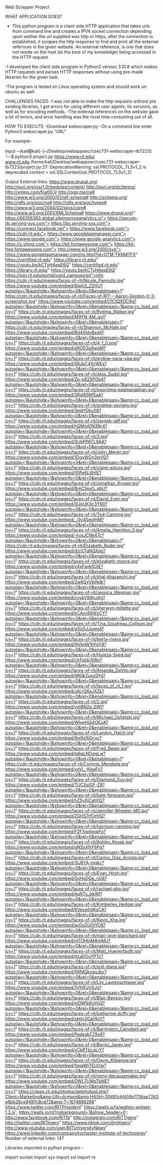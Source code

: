 Web Scrapper Project 

WHAT APPLICATION DOES?
- This python program is a client side HTTP application that takes urls from command line and creates a IPV4 socket connection depending upon wether the url supplied was http or https, 
after the connection is established, it scrapes the http response to find and print all the external refernces in the given website. An external reference, is one that 
does not reside on the host (to the best of my knowledge) being accessed in the HTTP request.

-I developed the client side program in Python3 version 3.10.8 which makes HTTP requests and parses HTTP responses without using pre-made libraries for the given task. 

-The program is tested on Linux operating system and should work on ubuntu as well

CHALLENGES FACED
-I was not able to make the http requests without pre existing libraries, I got errors for using different user agents, tls versions, as well as for encoding methods.
-The external references on the website gave a lot of errors, and error handling was the most time consuming out of all.

HOW TO EXECUTE
-Download webscraper.py 
-On a command line enter
  Python3 webscraper.py "URL" 

For example-



Input
─(kali㉿kali)-[~/Desktop/webappsec/csec731-webscraper-tb7223]
└─$ python3 project.py https://www.rit.edu/  
www.rit.edu
/home/kali/Desktop/webappsec/csec731-webscraper-tb7223/project.py:27: DeprecationWarning: ssl.PROTOCOL_TLSv1_2 is deprecated
  context = ssl.SSLContext(ssl.PROTOCOL_TLSv1_2)

Output
External links:
https://www.drupal.org)
http://purl.org/rss/1.0/modules/content/
http://purl.org/dc/terms/
http://xmlns.com/foaf/0.1/
http://ogp.me/ns#
http://www.w3.org/2000/01/rdf-schema#
http://schema.org/
http://rdfs.org/sioc/ns#
http://rdfs.org/sioc/types#
http://www.w3.org/2004/02/skos/core#
http://www.w3.org/2001/XMLSchema#
https://www.drupal.org)"
https://66356383.global.siteimproveanalytics.io">
https://secure-ds.serving-sys.com">
https://bs.serving-sys.com">
https://connect.facebook.net">
https://www.facebook.com">
https://cdn.rit.edu">
https://www.googletagmanager.com">
https://www.google.com">
https://www.google-analytics.com">
https://s.ytimg.com">
https://kit.fontawesome.com">
https://kit-free.fontawesome.com">
http://www.w3.org/2000/svg">
https://www.googletagmanager.com/ns.html?id=GTM-TKNM7FX"
https://certified.rit.edu"
https://library.rit.edu/"
https://youtu.be/kCTyHAepE6Q"
https://certified.rit.edu"
https://library.rit.edu/"
https://youtu.be/kCTyHAepE6Q"
https://join.rit.edu/portal/ugrd_campusvisit">info
https://cdn.rit.edu/images/faces-of-rit/Nicole_Pannullo.jpg"
https://www.youtube.com/embed/6lwh3_ZDrIU?autoplay=1&autohide=1&showinfo=0&rel=0&enablejsapi=1"
https://cdn.rit.edu/images/faces-of-rit/Faces-of-RIT---Aaron-Gordon-0-3-screenshot.jpg"
https://www.youtube.com/embed/t7lCIQXDC9g?autoplay=1&autohide=1&showinfo=0&rel=0&enablejsapi=1&amp;cc_load_policy=1"
https://cdn.rit.edu/images/faces-of-rit/Rydrea_Walker.jpg"
https://www.youtube.com/embed/M9YN-4M_gvI?autoplay=1&autohide=1&showinfo=0&rel=0&enablejsapi=1"
https://cdn.rit.edu/images/faces-of-rit/Shannon_McHale.jpg"
https://www.youtube.com/embed/Bd40IdvBxdA?autoplay=1&autohide=1&showinfo=0&rel=0&enablejsapi=1&amp;cc_load_policy=1"
https://cdn.rit.edu/images/faces-of-rit/4-1_0.png"
https://www.youtube.com/embed/afIOD3a9wpM?autoplay=1&autohide=1&showinfo=0&rel=0&enablejsapi=1&amp;cc_load_policy=1"
https://cdn.rit.edu/images/faces-of-rit/andow-nana-yaw.jpg"
https://www.youtube.com/embed/5RJkC4XcWEs?autoplay=1&autohide=1&showinfo=0&rel=0&enablejsapi=1&amp;cc_load_policy=1"
https://cdn.rit.edu/images/faces-of-rit/Jess_Sudol.jpg"
https://www.youtube.com/embed/Zp-p82SPGb4?autoplay=1&autohide=1&showinfo=0&rel=0&enablejsapi=1&amp;cc_load_policy=1"
https://cdn.rit.edu/images/faces-of-rit/poornima-padmanabhan.jpg"
https://www.youtube.com/embed/3Rsl9SNf5aA?autoplay=1&autohide=1&showinfo=0&rel=0&enablejsapi=1&amp;cc_load_policy=1"
https://cdn.rit.edu/images/faces-of-rit/andrew-sevigny.jpg"
https://www.youtube.com/embed/3eieYDku1i8?autoplay=1&autohide=1&showinfo=0&rel=0&enablejsapi=1&amp;cc_load_policy=1"
https://cdn.rit.edu/images/faces-of-rit/zayneb-jaff.jpg"
https://www.youtube.com/embed/hQMml0N3Nr4?autoplay=1&autohide=1&showinfo=0&rel=0&enablejsapi=1&amp;cc_load_policy=1"
https://cdn.rit.edu/images/faces-of-rit/3.jpg"
https://www.youtube.com/embed/SUbPPATL9AA?autoplay=1&autohide=1&showinfo=0&rel=0&enablejsapi=1&amp;cc_load_policy=1"
https://cdn.rit.edu/images/faces-of-rit/John_Meyer.jpg"
https://www.youtube.com/embed/1DgvWGn3wVQ?autoplay=1&autohide=1&showinfo=0&rel=0&enablejsapi=1&amp;cc_load_policy=1"
https://cdn.rit.edu/images/faces-of-rit/claire-wilcox.jpg"
https://www.youtube.com/embed/lI0Pe6L6HIE?autoplay=1&autohide=1&showinfo=0&rel=0&enablejsapi=1&amp;cc_load_policy=1"
https://cdn.rit.edu/images/faces-of-rit/Jonathan_Kruger.jpg"
https://www.youtube.com/embed/BmC5pxG_pbU?autoplay=1&autohide=1&showinfo=0&rel=0&enablejsapi=1&amp;cc_load_policy=1"
https://cdn.rit.edu/images/faces-of-rit/David_Even.jpg"
https://www.youtube.com/embed/0UpUKXc3YR0?autoplay=1&autohide=1&showinfo=0&rel=0&enablejsapi=1&amp;cc_load_policy=1"
https://cdn.rit.edu/images/faces-of-rit/Ted-Canning.jpg"
https://www.youtube.com/embed/_j3y4SeqlHM?autoplay=1&autohide=1&showinfo=0&rel=0&enablejsapi=1&amp;cc_load_policy=1"
https://cdn.rit.edu/images/faces-of-rit/Amelia_Hamilton_0.jpg"
https://www.youtube.com/embed/-kvsJCNk47c?autoplay=1&autohide=1&showinfo=0&rel=0&enablejsapi=1"
https://cdn.rit.edu/images/faces-of-rit/Elizabeth_Ruder.jpg"
https://www.youtube.com/embed/dzrSTgNQXqg?autoplay=1&autohide=1&showinfo=0&rel=0&enablejsapi=1&amp;cc_load_policy=1"
https://cdn.rit.edu/images/faces-of-rit/elizabeth-moore.jpg"
https://www.youtube.com/embed/y4xFavk5OiE?autoplay=1&autohide=1&showinfo=0&rel=0&enablejsapi=1&amp;cc_load_policy=1"
https://cdn.rit.edu/images/faces-of-rit/shal-khazanchi.jpg"
https://www.youtube.com/embed/2w6QyVkiNdk?autoplay=1&autohide=1&showinfo=0&rel=0&enablejsapi=1&amp;cc_load_policy=1"
https://cdn.rit.edu/images/faces-of-rit/Jessica_Wegman.jpg"
https://www.youtube.com/embed/cyykV9AhJ4g?autoplay=1&autohide=1&showinfo=0&rel=0&enablejsapi=1&amp;cc_load_policy=1"
https://cdn.rit.edu/images/faces-of-rit/sherwyn-millette.jpg"
https://www.youtube.com/embed/kCAvc66WzCY?autoplay=1&autohide=1&showinfo=0&rel=0&enablejsapi=1&amp;cc_load_policy=1"
https://cdn.rit.edu/images/faces-of-rit/Tina_Goudreau_Collison.jpg"
https://www.youtube.com/embed/g3iz5JJxqmA?autoplay=1&autohide=1&showinfo=0&rel=0&enablejsapi=1&amp;cc_load_policy=1"
https://cdn.rit.edu/images/faces-of-rit/berta-rivera.jpg"
https://www.youtube.com/embed/NVknW1hYgY8?autoplay=1&autohide=1&showinfo=0&rel=0&enablejsapi=1&amp;cc_load_policy=1"
https://cdn.rit.edu/images/faces-of-rit/Humza-Syed.jpg"
https://www.youtube.com/embed/clrFpldc5Wo?autoplay=1&autohide=1&showinfo=0&rel=0&enablejsapi=1&amp;cc_load_policy=1"
https://cdn.rit.edu/images/faces-of-rit/Amanda_DeVito.jpg"
https://www.youtube.com/embed/99Gk2uqz0Yg?autoplay=1&autohide=1&showinfo=0&rel=0&enablejsapi=1&amp;cc_load_policy=1"
https://cdn.rit.edu/images/faces-of-rit/faces_of_rit_1.jpg"
https://www.youtube.com/embed/JdcrQ6aJXZk?autoplay=1&autohide=1&showinfo=0&rel=0&enablejsapi=1&amp;cc_load_policy=1"
https://cdn.rit.edu/images/faces-of-rit/2.jpg"
https://www.youtube.com/embed/vgt8N2p_0WI?autoplay=1&autohide=1&showinfo=0&rel=0&enablejsapi=1&amp;cc_load_policy=1"
https://cdn.rit.edu/images/faces-of-rit/Michael_Oshetski.jpg"
https://www.youtube.com/embed/WhwHQi4OEuA?autoplay=1&autohide=1&showinfo=0&rel=0&enablejsapi=1&amp;cc_load_policy=1"
https://cdn.rit.edu/images/faces-of-rit/Landyn_Hatch.jpg"
https://www.youtube.com/embed/9oj9z9jDcyc?autoplay=1&autohide=1&showinfo=0&rel=0&enablejsapi=1&amp;cc_load_policy=1"
https://cdn.rit.edu/images/faces-of-rit/Fred_Beam.jpg"
https://www.youtube.com/embed/Iq6aLNOggLw?autoplay=1&autohide=1&showinfo=0&rel=0&enablejsapi=1"
https://cdn.rit.edu/images/faces-of-rit/Corinne_Mendieta.jpg"
https://www.youtube.com/embed/voVl_-KwaFo?autoplay=1&autohide=1&showinfo=0&rel=0&enablejsapi=1&amp;cc_load_policy=1"
https://cdn.rit.edu/images/faces-of-rit/Diamond_Guy.jpg"
https://www.youtube.com/embed/TUCSslGF-Z8?autoplay=1&autohide=1&showinfo=0&rel=0&enablejsapi=1&amp;cc_load_policy=1"
https://cdn.rit.edu/images/faces-of-rit/kate-ferguson.jpg"
https://www.youtube.com/embed/hZ5yXjCahYQ?autoplay=1&autohide=1&showinfo=0&rel=0&enablejsapi=1&amp;cc_load_policy=1"
https://cdn.rit.edu/images/faces-of-rit/Jennifer-Wheeler-MD.jpg"
https://www.youtube.com/embed/ZGHS7rfOrHQ?autoplay=1&autohide=1&showinfo=0&rel=0&enablejsapi=1&amp;cc_load_policy=1"
https://cdn.rit.edu/images/faces-of-rit/harrison-canning.jpg"
https://www.youtube.com/embed/F2FXwdgvpFo?autoplay=1&autohide=1&showinfo=0&rel=0&enablejsapi=1&amp;cc_load_policy=1"
https://cdn.rit.edu/images/faces-of-rit/Ashley_Kosak.jpg"
https://www.youtube.com/embed/qNSxXfrF6Pg?autoplay=1&autohide=1&showinfo=0&rel=0&enablejsapi=1&amp;cc_load_policy=1"
https://cdn.rit.edu/images/faces-of-rit/Carlos_Diaz_Acosta.jpg"
https://www.youtube.com/embed/3IJ8YA-mgkc?autoplay=1&autohide=1&showinfo=0&rel=0&enablejsapi=1&amp;cc_load_policy=1"
https://cdn.rit.edu/images/faces-of-rit/Evan_Hirsh.jpg"
https://www.youtube.com/embed/0uHoDQe_nG8?autoplay=1&autohide=1&showinfo=0&rel=0&enablejsapi=1&amp;cc_load_policy=1"
https://cdn.rit.edu/images/faces-of-rit/rachael-aho.jpg"
https://www.youtube.com/embed/AqRTv_ikklM?autoplay=1&autohide=1&showinfo=0&rel=0&enablejsapi=1&amp;cc_load_policy=1"
https://cdn.rit.edu/images/faces-of-rit/Kimberley_Hedger.jpg"
https://www.youtube.com/embed/6VexwhdKsCA?autoplay=1&autohide=1&showinfo=0&rel=0&enablejsapi=1&amp;cc_load_policy=1"
https://cdn.rit.edu/images/faces-of-rit/Kevin_Kha.jpg"
https://www.youtube.com/embed/av0sGUOiYO8?autoplay=1&autohide=1&showinfo=0&rel=0&enablejsapi=1&amp;cc_load_policy=1"
https://cdn.rit.edu/images/faces-of-rit/mari-jaye-blanchard.jpg"
https://www.youtube.com/embed/mTOHbiMAmMU?autoplay=1&autohide=1&showinfo=0&rel=0&enablejsapi=1&amp;cc_load_policy=1"
https://cdn.rit.edu/images/faces-of-rit/Matt_Huenerfauth.jpg"
https://www.youtube.com/embed/ttzaDOuYPTc?autoplay=1&autohide=1&showinfo=0&rel=0&enablejsapi=1&amp;cc_load_policy=1"
https://cdn.rit.edu/images/faces-of-rit/solt-diana.jpg"
https://www.youtube.com/embed/fWMQkxsqJbc?autoplay=1&autohide=1&showinfo=0&rel=0&enablejsapi=1&amp;cc_load_policy=1"
https://cdn.rit.edu/images/faces-of-rit/Lily_Lautenschlager.jpg"
https://www.youtube.com/embed/7nYiIFJVXJg?autoplay=1&autohide=1&showinfo=0&rel=0&enablejsapi=1&amp;cc_load_policy=1"
https://cdn.rit.edu/images/faces-of-rit/Blair-Benson.jpg"
https://www.youtube.com/embed/ejDM1bKoYoQ?autoplay=1&autohide=1&showinfo=0&rel=0&enablejsapi=1&amp;cc_load_policy=1"
https://cdn.rit.edu/images/faces-of-rit/katherine-duffy.jpg"
https://www.youtube.com/embed/sktm3GaFAcY?autoplay=1&autohide=1&showinfo=0&rel=0&enablejsapi=1&amp;cc_load_policy=1"
https://cdn.rit.edu/images/faces-of-rit/Barrington_Campbell.jpg"
https://www.youtube.com/embed/PedeabTZ9v8?autoplay=1&autohide=1&showinfo=0&rel=0&enablejsapi=1&amp;cc_load_policy=1"
https://cdn.rit.edu/images/faces-of-rit/Becky_Jasen.jpg"
https://www.youtube.com/embed/vCkRTbLqLiY?autoplay=1&autohide=1&showinfo=0&rel=0&enablejsapi=1&amp;cc_load_policy=1"
https://cdn.rit.edu/images/faces-of-rit/Devin_Klibanow.jpg"
https://www.youtube.com/embed/1qqaWjTEUOw?autoplay=1&autohide=1&showinfo=0&rel=0&enablejsapi=1&amp;cc_load_policy=1"
https://cdn.rit.edu/images/faces-of-rit/remy-decausemaker.jpg"
https://www.youtube.com/embed/DWL7UWoTbNE?autoplay=1&autohide=1&showinfo=0&rel=0&enablejsapi=1&amp;cc_load_policy=1"
https://claws.rit.edu/photos/getphotoid.php?Client=Marketing&amp;UN=dcmpro&amp;HASH=30481cbf459cf736ae7263e6bb26ce9497c8cd72&amp;T=1674889298"
https://www.twitter.com/RITPresident"
https://walls.io/js/wallsio-widget-1.2.js';
https://walls.io/rit?nobackground=1&show_header=0';
http://www.facebook.com/RITfb"
http://instagram.com/RITTigers"
http://twitter.com/RITtigers"
https://www.tiktok.com/@rittigers"
http://www.youtube.com/user/RITUniversityNews"
https://www.linkedin.com/company/rochester-institute-of-technology"
Number of external links:  147


Libraries imported in python program - 

import socket 
import sys
import ssl
import re
 